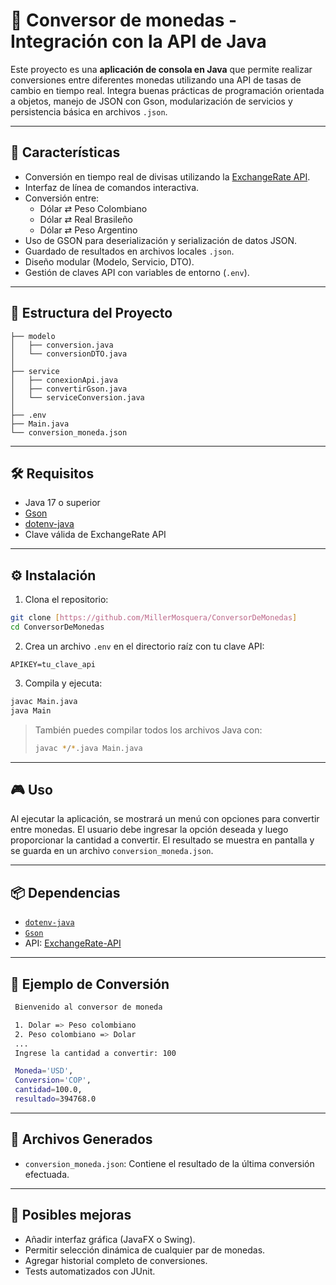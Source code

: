
# 💱 Conversor de monedas - Integración con la API de Java

Este proyecto es una **aplicación de consola en Java** que permite realizar conversiones entre diferentes monedas utilizando una API de tasas de cambio en tiempo real. Integra buenas prácticas de programación orientada a objetos, manejo de JSON con Gson, modularización de servicios y persistencia básica en archivos `.json`.

---

## 📌 Características

- Conversión en tiempo real de divisas utilizando la [ExchangeRate API](https://www.exchangerate-api.com/).
- Interfaz de línea de comandos interactiva.
- Conversión entre:
  - Dólar ⇄ Peso Colombiano
  - Dólar ⇄ Real Brasileño
  - Dólar ⇄ Peso Argentino
- Uso de GSON para deserialización y serialización de datos JSON.
- Guardado de resultados en archivos locales `.json`.
- Diseño modular (Modelo, Servicio, DTO).
- Gestión de claves API con variables de entorno (`.env`).

---

## 🧠 Estructura del Proyecto

```
├── modelo
│   ├── conversion.java
│   └── conversionDTO.java
│
├── service
│   ├── conexionApi.java
│   ├── convertirGson.java
│   └── serviceConversion.java
│
├── .env
├── Main.java
└── conversion_moneda.json
```

---

## 🛠️ Requisitos

- Java 17 o superior
- [Gson](https://github.com/google/gson)
- [dotenv-java](https://github.com/cdimascio/dotenv-java)
- Clave válida de ExchangeRate API

---

## ⚙️ Instalación

1. Clona el repositorio:

```bash
git clone [https://github.com/MillerMosquera/ConversorDeMonedas]
cd ConversorDeMonedas
```

2. Crea un archivo `.env` en el directorio raíz con tu clave API:

```
APIKEY=tu_clave_api
```

3. Compila y ejecuta:

```bash
javac Main.java
java Main
```

> También puedes compilar todos los archivos Java con:
> ```bash
> javac */*.java Main.java
> ```

---

## 🎮 Uso

Al ejecutar la aplicación, se mostrará un menú con opciones para convertir entre monedas. El usuario debe ingresar la opción deseada y luego proporcionar la cantidad a convertir. El resultado se muestra en pantalla y se guarda en un archivo `conversion_moneda.json`.

---

## 📦 Dependencias

- [`dotenv-java`](https://github.com/cdimascio/dotenv-java)
- [`Gson`](https://github.com/google/gson)
- API: [ExchangeRate-API](https://www.exchangerate-api.com/)

---

## 🧪 Ejemplo de Conversión

```bash
 Bienvenido al conversor de moneda

 1. Dolar => Peso colombiano
 2. Peso colombiano => Dolar
 ...
 Ingrese la cantidad a convertir: 100

 Moneda='USD',
 Conversion='COP',
 cantidad=100.0,
 resultado=394768.0
```

---

## 📁 Archivos Generados

- `conversion_moneda.json`: Contiene el resultado de la última conversión efectuada.

---

## 🚀 Posibles mejoras

- Añadir interfaz gráfica (JavaFX o Swing).
- Permitir selección dinámica de cualquier par de monedas.
- Agregar historial completo de conversiones.
- Tests automatizados con JUnit.


